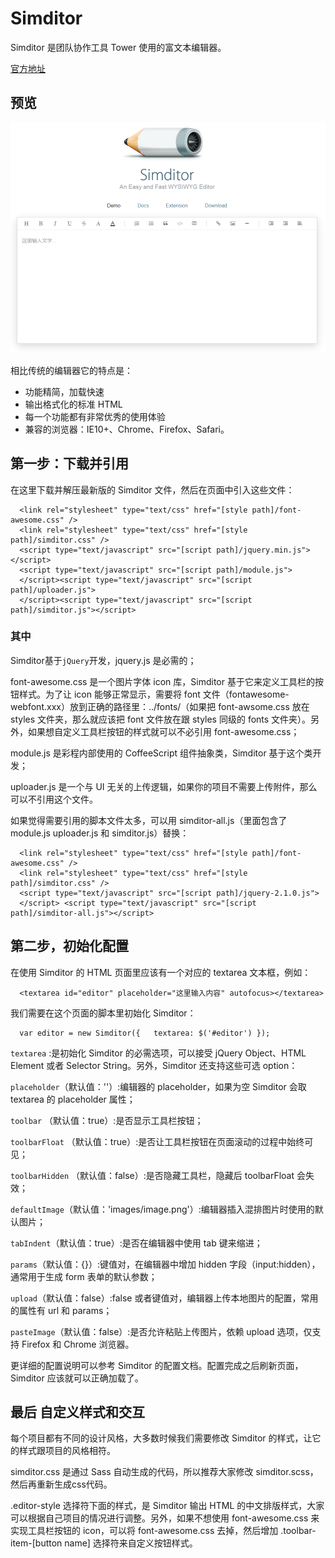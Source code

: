  Simditor 
====
  Simditor 是团队协作工具 Tower 使用的富文本编辑器。
  
  [官方地址](http://simditor.tower.im/)
  
 ## 预览
 ![Simditor](https://github.com/WispYs/Web-Plugins/blob/master/img/simditor.png "Simditor")

  相比传统的编辑器它的特点是：
  * 功能精简，加载快速
  * 输出格式化的标准 HTML
  * 每一个功能都有非常优秀的使用体验
  * 兼容的浏览器：IE10+、Chrome、Firefox、Safari。

## 第一步：下载并引用

  在这里下载并解压最新版的 Simditor 文件，然后在页面中引入这些文件：


      <link rel="stylesheet" type="text/css" href="[style path]/font-awesome.css" />
      <link rel="stylesheet" type="text/css" href="[style path]/simditor.css" />
      <script type="text/javascript" src="[script path]/jquery.min.js"></script>
      <script type="text/javascript" src="[script path]/module.js">
      </script><script type="text/javascript" src="[script path]/uploader.js">
      </script><script type="text/javascript" src="[script path]/simditor.js"></script>
 ### 其中

  Simditor基于`jQuery`开发，jquery.js 是必需的；

  font-awesome.css 是一个图片字体 icon 库，Simditor 基于它来定义工具栏的按钮样式。为了让 icon 能够正常显示，需要将 font 文件（fontawesome-webfont.xxx）放到正确的路径里：../fonts/（如果把 font-awsome.css 放在 styles 文件夹，那么就应该把 font 文件放在跟 styles 同级的 fonts 文件夹）。另外，如果想自定义工具栏按钮的样式就可以不必引用 font-awesome.css；

  module.js 是彩程内部使用的 CoffeeScript 组件抽象类，Simditor 基于这个类开发；

  uploader.js 是一个与 UI 无关的上传逻辑，如果你的项目不需要上传附件，那么可以不引用这个文件。

  如果觉得需要引用的脚本文件太多，可以用 simditor-all.js（里面包含了module.js uploader.js 和 simditor.js）替换：

      <link rel="stylesheet" type="text/css" href="[style path]/font-awesome.css" /> 
      <link rel="stylesheet" type="text/css" href="[style path]/simditor.css" /> 
      <script type="text/javascript" src="[script path]/jquery-2.1.0.js">
      </script> <script type="text/javascript" src="[script path]/simditor-all.js"></script>


## 第二步，初始化配置

  在使用 Simditor 的 HTML 页面里应该有一个对应的 textarea 文本框，例如：

      <textarea id="editor" placeholder="这里输入内容" autofocus></textarea>
      
  我们需要在这个页面的脚本里初始化 Simditor：

      var editor = new Simditor({   textarea: $('#editor') });

`textarea` :是初始化 Simditor 的必需选项，可以接受 jQuery Object、HTML Element 或者 Selector String。另外，Simditor 还支持这些可选 option：

`placeholder`（默认值：''）:编辑器的 placeholder，如果为空 Simditor 会取 textarea 的 placeholder 属性；

`toolbar` （默认值：true）:是否显示工具栏按钮；

`toolbarFloat` （默认值：true）:是否让工具栏按钮在页面滚动的过程中始终可见；

`toolbarHidden` （默认值：false）:是否隐藏工具栏，隐藏后 toolbarFloat 会失效；

`defaultImage`（默认值：'images/image.png'）:编辑器插入混排图片时使用的默认图片；

`tabIndent`（默认值：true）:是否在编辑器中使用 tab 键来缩进；

`params`（默认值：{}）:键值对，在编辑器中增加 hidden 字段（input:hidden），通常用于生成 form 表单的默认参数；

`upload`（默认值：false）:false 或者键值对，编辑器上传本地图片的配置，常用的属性有 url 和 params；

`pasteImage`（默认值：false）:是否允许粘贴上传图片，依赖 upload 选项，仅支持 Firefox 和 Chrome 浏览器。

  更详细的配置说明可以参考 Simditor 的配置文档。配置完成之后刷新页面，Simditor 应该就可以正确加载了。

## 最后 自定义样式和交互

  每个项目都有不同的设计风格，大多数时候我们需要修改 Simditor 的样式，让它的样式跟项目的风格相符。

  simditor.css 是通过 Sass 自动生成的代码，所以推荐大家修改 simditor.scss，然后再重新生成css代码。

  .editor-style 选择符下面的样式，是 Simditor 输出 HTML 的中文排版样式，大家可以根据自己项目的情况进行调整。另外，如果不想使用 font-awesome.css 来实现工具栏按钮的 icon，可以将 font-awesome.css 去掉，然后增加 .toolbar-item-[button name] 选择符来自定义按钮样式。

